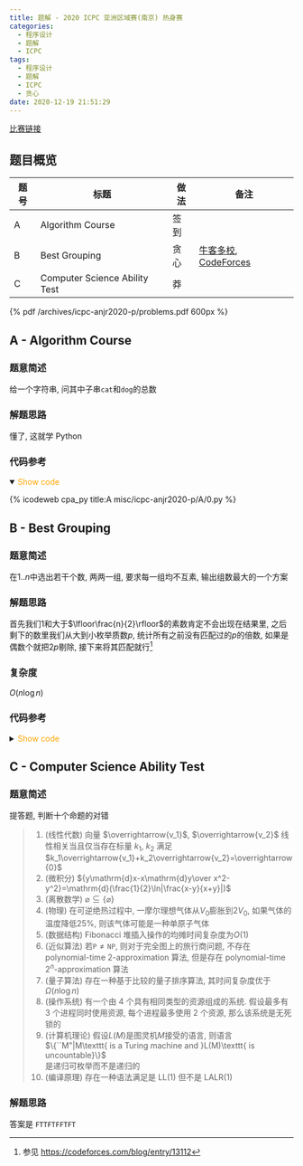 ```yaml
---
title: 题解 - 2020 ICPC 亚洲区域赛(南京) 热身赛
categories:
  - 程序设计
  - 题解
  - ICPC
tags:
  - 程序设计
  - 题解
  - ICPC
  - 贪心
date: 2020-12-19 21:51:29
---
```


[比赛链接](https://ac.nowcoder.com/acm/contest/10271)

<!-- more -->

## 题目概览

| 题号 | 标题                          | 做法 | 备注                                                                                                                  |
| ---- | ----------------------------- | ---- | --------------------------------------------------------------------------------------------------------------------- |
| A    | Algorithm Course              | 签到 |
| B    | Best Grouping                 | 贪心 | [牛客多校](https://ac.nowcoder.com/acm/contest/5669/H), [CodeForces](https://codeforces.com/problemset/problem/449/C) |
| C    | Computer Science Ability Test | 莽   |

<!-- [官方题解](official_solutions.zip) -->

{% pdf /archives/icpc-anjr2020-p/problems.pdf 600px %}

## A - Algorithm Course

### 题意简述

给一个字符串, 问其中子串`cat`和`dog`的总数

### 解题思路

懂了, 这就学 Python

### 代码参考

<details open>
<summary><font color='orange'>Show code</font></summary>

{% icodeweb cpa_py title:A misc/icpc-anjr2020-p/A/0.py %}

</details>

## B - Best Grouping

### 题意简述

在$1..n$中选出若干个数, 两两一组, 要求每一组均不互素, 输出组数最大的一个方案

### 解题思路

首先我们$1$和大于$\lfloor\frac{n}{2}\rfloor$的素数肯定不会出现在结果里, 之后剩下的数里我们从大到小枚举质数$p$, 统计所有之前没有匹配过的$p$的倍数, 如果是偶数个就把$2p$剔除, 接下来将其匹配就行[^1]

### 复杂度

$O(n\log n)$

### 代码参考

<details>
<summary><font color='orange'>Show code</font></summary>

{% icodeweb cpa_cpp title:B misc/icpc-anjr2020-p/B/0.cpp %}

</details>

## C - Computer Science Ability Test

### 题意简述

提答题, 判断十个命题的对错

> 1. (线性代数) 向量 $\overrightarrow{v_1}$, $\overrightarrow{v_2}$ 线性相关当且仅当存在标量 $k_1$, $k_2$ 满足$k_1\overrightarrow{v_1}+k_2\overrightarrow{v_2}=\overrightarrow{0}$
> 1. (微积分) ${y\mathrm{d}x-x\mathrm{d}y\over x^2-y^2}=\mathrm{d}(\frac{1}{2}\ln|\frac{x-y}{x+y}|)$
> 1. (离散数学) $\varnothing\subseteq\{\varnothing\}$
> 1. (物理) 在可逆绝热过程中, 一摩尔理想气体从$V_0$膨胀到$2V_0$, 如果气体的温度降低$25\%$, 则该气体可能是一种单原子气体
> 1. (数据结构) Fibonacci 堆插入操作的均摊时间复杂度为$O(1)$
> 1. (近似算法) 若$\texttt{P}\ne\texttt{NP}$, 则对于完全图上的旅行商问题, 不存在 polynomial-time $2$-approximation 算法, 但是存在 polynomial-time $2^n$-approximation 算法
> 1. (量子算法) 存在一种基于比较的量子排序算法, 其时间复杂度优于$\Omega(n\log n)$
> 1. (操作系统) 有一个由 4 个具有相同类型的资源组成的系统. 假设最多有 3 个进程同时使用资源, 每个进程最多使用 2 个资源, 那么该系统是无死锁的
> 1. (计算机理论) 假设$L(M)$是图灵机$M$接受的语言, 则语言  
>    $\{``M"|M\texttt{ is a Turing machine and }L(M)\texttt{ is uncountable}\}$  
>    是递归可枚举而不是递归的
> 1. (编译原理) 存在一种语法满足是 LL(1) 但不是 LALR(1)

### 解题思路

答案是 `FTTFTFFTFT`

[^1]: 参见 <https://codeforces.com/blog/entry/13112>
